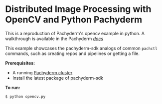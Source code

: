 # Distributed Image Processing with OpenCV and Python Pachyderm

This is a reproduction of Pachyderm's opencv example in python. A walkthrough is available in the Pachyderm *[docs](https://docs.pachyderm.io/en/latest/getting_started/beginner_tutorial.html)*

This example showcases the pachyderm-sdk analogs of common `pachctl` commands, such as creating repos and pipelines or getting a file.

**Prerequisites:**
- A running [Pachyderm cluster](https://docs.pachyderm.com/latest/get-started/)
- Install the latest package of pachyderm-sdk

**To run:**
```shell
$ python opencv.py
```